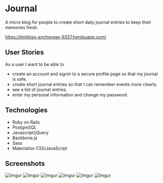 # Journal
 A micro blog for people to create short daily journal entries to keep their memories fresh.

https://limitless-anchorage-9337.herokuapp.com/

## User Stories

 As a user I want to be able to
  - create an account and signin to a secure profile page so that my journal is safe.
  - create short journal entries so that I can remember events more clearly.
  - see a list of journal entries.
  - enter my personal information and change my password.


## Technologies
  - Ruby on Rails
  - PostgreSQL
  - Javascript/jQuery
  - Backbone.js
  - Sass
  - Materialize CSS/JavaScript

## Screenshots
![Imgur](http://i.imgur.com/QSr9pbO.png)
![Imgur](http://i.imgur.com/xlIzmO4.png)
![Imgur](http://i.imgur.com/DSVgx7t.png)
![Imgur](http://i.imgur.com/tgpvou3.png)
![Imgur](http://i.imgur.com/9Cxe4Xe.png)
![Imgur](http://i.imgur.com/sETJGUx.png)

